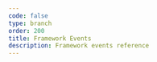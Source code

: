 ```yaml
---
code: false
type: branch
order: 200
title: Framework Events
description: Framework events reference
---
```

